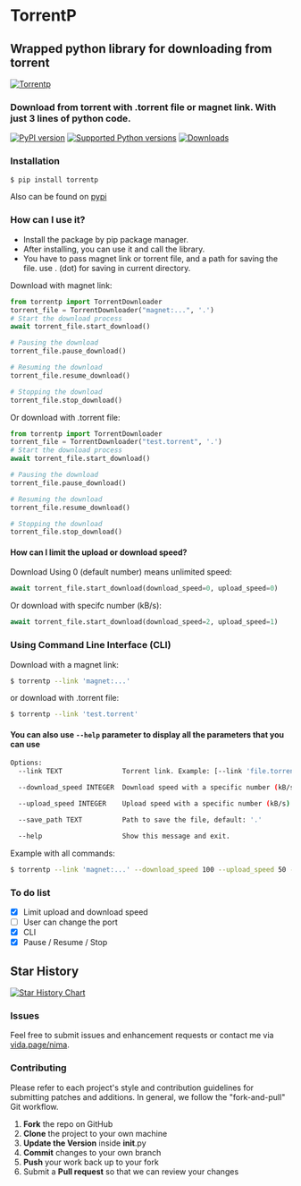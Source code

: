 # TorrentP

##  Wrapped python library for downloading from torrent

[![Torrentp](https://github.com/iw4p/torrentp/raw/master/images/tintin.jpeg
)](https://pypi.org/project/torrentp/)

### Download from torrent with .torrent file or magnet link. With just 3 lines of python code.

[![PyPI version](https://img.shields.io/pypi/v/TorrentP.svg)](https://pypi.org/project/TorrentP)
[![Supported Python versions](https://img.shields.io/pypi/pyversions/TorrentP.svg)](#Installation)
[![Downloads](https://pepy.tech/badge/TorrentP)](https://pepy.tech/project/TorrentP)

### Installation

```sh
$ pip install torrentp
```
Also can be found on [pypi](https://pypi.org/project/torrentp/)

### How can I use it?
  - Install the package by pip package manager.
  - After installing, you can use it and call the library.
  - You have to pass magnet link or torrent file, and a path for saving the file. use . (dot) for saving in current directory.

Download with magnet link:
```python
from torrentp import TorrentDownloader
torrent_file = TorrentDownloader("magnet:...", '.')
# Start the download process
await torrent_file.start_download()

# Pausing the download
torrent_file.pause_download()

# Resuming the download
torrent_file.resume_download()

# Stopping the download
torrent_file.stop_download()
```
Or download with .torrent file:
```python
from torrentp import TorrentDownloader
torrent_file = TorrentDownloader("test.torrent", '.')
# Start the download process
await torrent_file.start_download()

# Pausing the download
torrent_file.pause_download()

# Resuming the download
torrent_file.resume_download()

# Stopping the download
torrent_file.stop_download()
```
#### How can I limit the upload or download speed?

Download Using 0 (default number) means unlimited speed:
```python
await torrent_file.start_download(download_speed=0, upload_speed=0)
```
Or download with specifc number (kB/s):
```python
await torrent_file.start_download(download_speed=2, upload_speed=1)
```
### Using Command Line Interface (CLI)
Download with a magnet link:
```sh
$ torrentp --link 'magnet:...'
```

or download with .torrent file:
```sh
$ torrentp --link 'test.torrent'
```
#### You can also use ```--help``` parameter to display all the parameters that you can use
```sh
Options:
  --link TEXT               Torrent link. Example: [--link 'file.torrent'] or [--link 'magnet:...']  [required]

  --download_speed INTEGER  Download speed with a specific number (kB/s). Default: 0, means unlimited speed

  --upload_speed INTEGER    Upload speed with a specific number (kB/s). Default: 0, means unlimited speed

  --save_path TEXT          Path to save the file, default: '.'

  --help                    Show this message and exit.
```

Example with all commands:
```sh
$ torrentp --link 'magnet:...' --download_speed 100 --upload_speed 50 --save_path '.'
```

### To do list
- [x] Limit upload and download speed
- [ ] User can change the port
- [x] CLI
- [x] Pause / Resume / Stop

## Star History

[![Star History Chart](https://api.star-history.com/svg?repos=iw4p/torrentp&type=Date)](https://star-history.com/#iw4p/torrentp&Date)

### Issues
Feel free to submit issues and enhancement requests or contact me via [vida.page/nima](https://vida.page/nima).

### Contributing
Please refer to each project's style and contribution guidelines for submitting patches and additions. In general, we follow the "fork-and-pull" Git workflow.

 1. **Fork** the repo on GitHub
 2. **Clone** the project to your own machine
 3. **Update the Version** inside __init__.py
 4. **Commit** changes to your own branch
 5. **Push** your work back up to your fork
 6. Submit a **Pull request** so that we can review your changes

